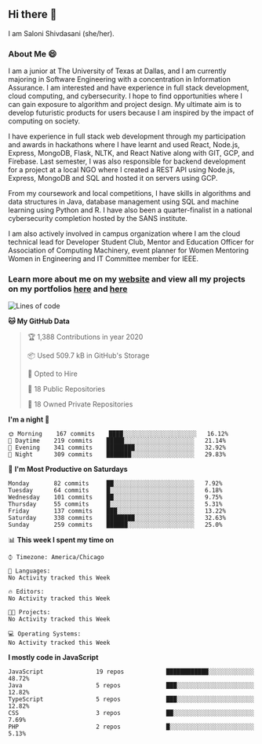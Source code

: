## Hi there 👋

I am Saloni Shivdasani (she/her).

### About Me 😄

I am a junior at The University of Texas at Dallas, and I am currently majoring in Software Engineering with a concentration in Information Assurance. I am interested and have experience in full stack development, cloud computing, and cybersecurity. I hope to find opportunities where I can gain exposure to algorithm and project design. My ultimate aim is to develop futuristic products for users because I am inspired by the impact of computing on society.

I have experience in full stack web development through my participation and awards in hackathons where I have learnt and used React, Node.js, Express, MongoDB, Flask, NLTK, and React Native along with GIT, GCP, and Firebase. Last semester, I was also responsible for backend development for a project at a local NGO where I created a REST API using Node.js, Express, MongoDB and SQL and hosted it on servers using GCP. 

From my coursework and local competitions, I have skills in algorithms and data structures in Java, database management using SQL and machine learning using Python and R. I have also been a quarter-finalist in a national cybersecurity completion hosted by the SANS institute.

I am also actively involved in campus organization where I am the cloud technical lead for Developer Student Club, Mentor and Education Officer for Association of Computing Machinery, event planner for Women Mentoring Women in Engineering and IT Committee member for IEEE.

### Learn more about me on my [website](https://www.saloni-shivdasani.codes) and view all my projects on my portfolios [here](https://www.saloni-shivdasani.codes/projects) and  [here](http://devpost.com/SaloniS)

<!--START_SECTION:waka-->
![Lines of code](https://img.shields.io/badge/From%20Hello%20World%20I've%20written-21.1%20million%20Lines%20of%20code-blue)

**🐱 My GitHub Data** 

> 🏆 1,388 Contributions in year 2020
 > 
> 📦 Used 509.7 kB in GitHub's Storage 
 > 
> 💼 Opted to Hire
 > 
> 📜 18 Public Repositories 
 > 
> 🔑 18 Owned Private Repositories 

**I'm a night 🦉** 

```text
🌞 Morning    167 commits    ████░░░░░░░░░░░░░░░░░░░░░   16.12% 
🌆 Daytime    219 commits    █████░░░░░░░░░░░░░░░░░░░░   21.14% 
🌃 Evening    341 commits    ████████░░░░░░░░░░░░░░░░░   32.92% 
🌙 Night      309 commits    ███████░░░░░░░░░░░░░░░░░░   29.83%

```
📅 **I'm Most Productive on Saturdays** 

```text
Monday       82 commits     ██░░░░░░░░░░░░░░░░░░░░░░░   7.92% 
Tuesday      64 commits     █░░░░░░░░░░░░░░░░░░░░░░░░   6.18% 
Wednesday    101 commits    ██░░░░░░░░░░░░░░░░░░░░░░░   9.75% 
Thursday     55 commits     █░░░░░░░░░░░░░░░░░░░░░░░░   5.31% 
Friday       137 commits    ███░░░░░░░░░░░░░░░░░░░░░░   13.22% 
Saturday     338 commits    ████████░░░░░░░░░░░░░░░░░   32.63% 
Sunday       259 commits    ██████░░░░░░░░░░░░░░░░░░░   25.0%

```


📊 **This week I spent my time on** 

```text
⌚︎ Timezone: America/Chicago

💬 Languages: 
No Activity tracked this Week

🔥 Editors: 
No Activity tracked this Week

🐱‍💻 Projects: 
No Activity tracked this Week

💻 Operating Systems: 
No Activity tracked this Week

```

**I mostly code in JavaScript** 

```text
JavaScript               19 repos            ████████████░░░░░░░░░░░░░   48.72% 
Java                     5 repos             ███░░░░░░░░░░░░░░░░░░░░░░   12.82% 
TypeScript               5 repos             ███░░░░░░░░░░░░░░░░░░░░░░   12.82% 
CSS                      3 repos             ██░░░░░░░░░░░░░░░░░░░░░░░   7.69% 
PHP                      2 repos             █░░░░░░░░░░░░░░░░░░░░░░░░   5.13%

```



<!--END_SECTION:waka-->

<!--
**SaloniSS/SaloniSS** is a ✨ _special_ ✨ repository because its `README.md` (this file) appears on your GitHub profile.

Here are some ideas to get you started:

- 🔭 I’m currently working on ...
- 🌱 I’m currently learning ...
- 👯 I’m looking to collaborate on ...
- 🤔 I’m looking for help with ...
- 💬 Ask me about ...
- 📫 How to reach me: ...
- 😄 Pronouns: ...
- ⚡ Fun fact: ...
-->
